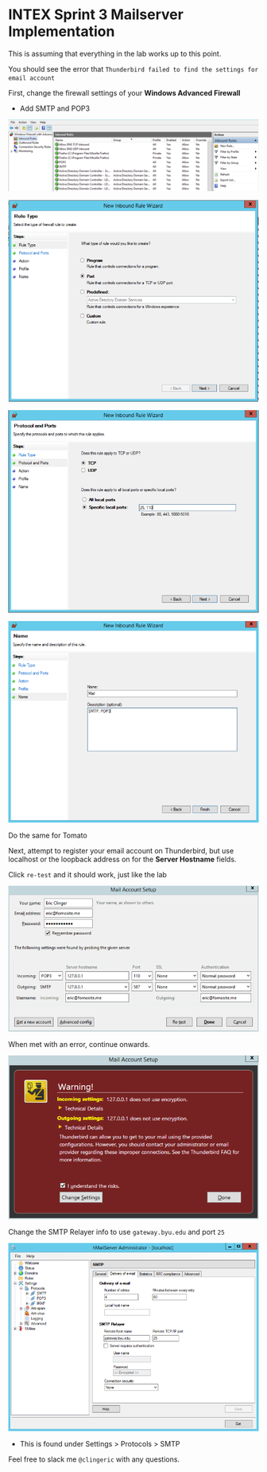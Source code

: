 # INTEX Sprint 3 Mailserver Implementation

This is assuming that everything in the lab works up to this point.

You should see the error that `Thunderbird failed to find the settings for email account`

First, change the firewall settings of your __Windows Advanced Firewall__

* Add SMTP and POP3

![alt text](https://raw.githubusercontent.com/clingeric/intex3/master/img/advanced.PNG)


![alt text](https://raw.githubusercontent.com/clingeric/intex3/master/img/newinboundrule.PNG)


![alt text](https://raw.githubusercontent.com/clingeric/intex3/master/img/port.PNG)


![alt text](https://raw.githubusercontent.com/clingeric/intex3/master/img/description.PNG)

Do the same for Tomato

Next, attempt to register your email account on Thunderbird, but use localhost or the loopback address on for the **Server Hostname** fields.

Click `re-test` and it should work, just like the lab

![alt text](https://raw.githubusercontent.com/clingeric/intex3/master/img/mailsetup.PNG)

When met with an error, continue onwards.

![alt text](https://raw.githubusercontent.com/clingeric/intex3/master/img/warning.PNG)

Change the SMTP Relayer info to use `gateway.byu.edu` and port `25`

![alt text](https://raw.githubusercontent.com/clingeric/intex3/master/img/hMailServer.PNG)

* This is found under Settings > Protocols > SMTP


Feel free to slack me `@clingeric` with any questions.
